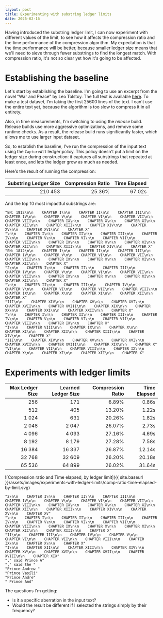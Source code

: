 ```yaml
---
layout: post
title: Experimenting with substring ledger limits
date: 2025-02-16
---
```


Having introduced the substring ledger limit, I can now experiment with different values of the limit, to see how it affects the compression ratio and the time performance of the compression algorithm. My expectation is that the time performance will be better, because smaller ledger size means that we'll need to sieve through fewer substrings to find the longest match. With compression ratio, it's not so clear yet how it's going to be affected. 

# Establishing the baseline

Let's start by establishing the baseline. I'm going to use an excerpt from the novel "War and Peace" by Leo Tolstoy. The full text is available [here][tolstoy-gutenberg]. To make a test dataset, I'm taking the first 25600 lines of the text. I can't use the entire text yet, because the algorithm is too slow to compress it in all entirety. 

Also, in time measurements, I'm switching to using the _release_ build. Release builds use more aggressive optimizations, and remove some runtime checks. As a result, the release build runs significantly faster, which allows me to use larger input dataset.

So, to establish the baseline, I've run the compression of the input text using the `CaptureAll` ledger policy. This policy doesn't put a limit on the ledger size during construction: it captures all substrings that repeated at least once, and lets the ledger grow as much as needed. 

Here's the result of running the compression: 

| Substring Ledger Size | Compression Ratio | Time Elapsed |
|----------------------:|------------------:|-------------:|
|               210 453 |            25.36% |       67.02s |

And the top 10 most impactful substrings are: 

```
"EN: 1812\n\n    CHAPTER I\n\n    CHAPTER II\n\n    CHAPTER III\n\n    CHAPTER IV\n\n    CHAPTER V\n\n    CHAPTER VI\n\n    CHAPTER VII\n\n    CHAPTER VIII\n\n    CHAPTER IX\n\n    CHAPTER X\n\n    CHAPTER XI\n\n    CHAPTER XII\n\n    CHAPTER XIII\n\n    CHAPTER XIV\n\n    CHAPTER XV\n\n    CHAPTER XVI\n\n    CHAPTER X"
"\n\n    CHAPTER I\n\n    CHAPTER II\n\n    CHAPTER III\n\n    CHAPTER IV\n\n    CHAPTER V\n\n    CHAPTER VI\n\n    CHAPTER VII\n\n    CHAPTER VIII\n\n    CHAPTER IX\n\n    CHAPTER X\n\n    CHAPTER XI\n\n    CHAPTER XII\n\n    CHAPTER XIII\n\n    CHAPTER XIV\n\n    CHAPTER X"
"EN: 1812\n\n    CHAPTER I\n\n    CHAPTER II\n\n    CHAPTER III\n\n    CHAPTER IV\n\n    CHAPTER V\n\n    CHAPTER VI\n\n    CHAPTER VII\n\n    CHAPTER VIII\n\n    CHAPTER IX\n\n    CHAPTER X\n\n    CHAPTER XI\n\n    CHAPTER XII\n\n    CHAPTER X"
"2\n\n    CHAPTER I\n\n    CHAPTER II\n\n    CHAPTER III\n\n    CHAPTER IV\n\n    CHAPTER V\n\n    CHAPTER VI\n\n    CHAPTER VII\n\n    CHAPTER VIII\n\n    CHAPTER IX\n\n    CHAPTER X\n\n    CHAPTER XI\n\n    CHAPTER XII\n\n    CHAPTER X"
"\n\n    CHAPTER II\n\n    CHAPTER III\n\n    CHAPTER IV\n\n    CHAPTER V\n\n    CHAPTER VI\n\n    CHAPTER VII\n\n    CHAPTER VIII\n\n    CHAPTER IX\n\n    CHAPTER X\n\n    CHAPTER XI\n\n    CHAPTER XII\n\n    CHAPTER X"
"III\n\n    CHAPTER XIV\n\n    CHAPTER XV\n\n    CHAPTER XVI\n\n    CHAPTER XVII\n\n    CHAPTER XVIII\n\n    CHAPTER XIX\n\n    CHAPTER XX\n\n    CHAPTER XXI\n\n    CHAPTER XXII\n\n    CHAPTER X"
"\n\n    CHAPTER I\n\n    CHAPTER II\n\n    CHAPTER III\n\n    CHAPTER IV\n\n    CHAPTER V\n\n    CHAPTER VI\n\n    CHAPTER VII\n\n    CHAPTER VIII\n\n    CHAPTER IX\n\n    CHAPTER X"
"I\n\n    CHAPTER VIII\n\n    CHAPTER IX\n\n    CHAPTER X\n\n    CHAPTER XI\n\n    CHAPTER XII\n\n    CHAPTER XIII\n\n    CHAPTER XIV\n\n    CHAPTER X"
"III\n\n    CHAPTER XIV\n\n    CHAPTER XV\n\n    CHAPTER XVI\n\n    CHAPTER XVII\n\n    CHAPTER XVIII\n\n    CHAPTER XIX\n\n    CHAPTER X"
"VI\n\n    CHAPTER VII\n\n    CHAPTER VIII\n\n    CHAPTER IX\n\n    CHAPTER X\n\n    CHAPTER XI\n\n    CHAPTER XII\n\n    CHAPTER X"
```

# Experiments with ledger limits 

| Max Ledger Size | Learned Ledger Size | Compression Ratio | Time Elapsed |
|----------------:|--------------------:|------------------:|-------------:|
|             256 |                 171 |             6.89% |        0.86s |
|             512 |                 405 |            13.20% |        1.22s |
|           1 024 |                 631 |            20.26% |        1.82s |
|           2 048 |               2 047 |            26.07% |        2.73s |
|           4 096 |               4 093 |            27.16% |        4.69s |
|           8 192 |               8 179 |            27.28% |        7.58s |
|          16 384 |              16 337 |            26.87% |       12.14s |
|          32 768 |              32 609 |            26.20% |       20.18s |
|          65 536 |              64 899 |            26.02% |       31.64s |

![Compression ratio and Time elapsed, by ledger limit]({{ site.baseurl }}/assets/images/experiments-with-ledger-limits/comp-ratio-time-elapsed-by-limit.svg)

```
"2\n\n    CHAPTER I\n\n    CHAPTER II\n\n    CHAPTER III\n\n    CHAPTER IV\n\n    CHAPTER V\n\n    CHAPTER VI\n\n    CHAPTER VII\n\n    CHAPTER VIII\n\n    CHAPTER IX\n\n    CHAPTER X\n\n    CHAPTER XI\n\n    CHAPTER XII\n\n    CHAPTER XIII\n\n    CHAPTER XIV\n\n    CHAPTER XV\n\n    CHAPTER XV"
"\n\n    CHAPTER I\n\n    CHAPTER II\n\n    CHAPTER III\n\n    CHAPTER IV\n\n    CHAPTER V\n\n    CHAPTER VI\n\n    CHAPTER VII\n\n    CHAPTER VIII\n\n    CHAPTER IX\n\n    CHAPTER X\n\n    CHAPTER XI\n\n    CHAPTER XII\n\n    CHAPTER XIII\n\n    CHAPTER X"
"II\n\n    CHAPTER III\n\n    CHAPTER IV\n\n    CHAPTER V\n\n    CHAPTER VI\n\n    CHAPTER VII\n\n    CHAPTER VIII\n\n    CHAPTER IX\n\n    CHAPTER X\n\n    CHAPTER X"
"I\n\n    CHAPTER XII\n\n    CHAPTER XIII\n\n    CHAPTER XIV\n\n    CHAPTER XV\n\n    CHAPTER XVI\n\n    CHAPTER XVII\n\n    CHAPTER XVIII\n\n    CHAPTER XIX"
"," said Prince A"
"," said the "
"Prince Andrew "
"Prince Vasíli"
"Prince Andre"
" Prince And"
```

The questions I'm getting: 
- Is it a specific aberration in the input text? 
- Would the result be different if I selected the strings simply by their frequency? 

[tolstoy-gutenberg]: https://www.gutenberg.org/cache/epub/2600/pg2600.txt